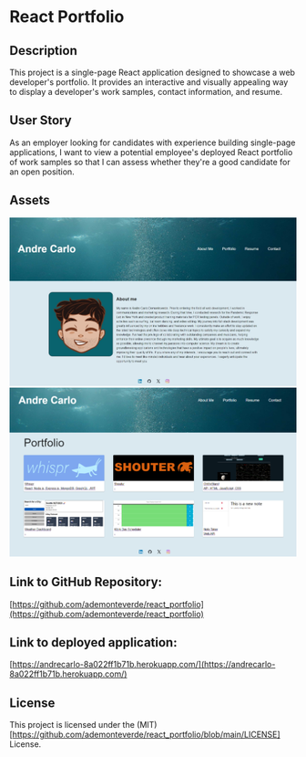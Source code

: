 # React Portfolio

## Description

This project is a single-page React application designed to showcase a web developer's portfolio. It provides an interactive and visually appealing way to display a developer's work samples, contact information, and resume. 

## User Story

As an employer looking for candidates with experience building single-page applications, I want to view a potential employee's deployed React portfolio of work samples so that I can assess whether they're a good candidate for an open position.

## Assets

![Portfolio demo](./public/portfolio_demo1.png)
![Portfolio demo](./public/portfolio_demo2.png)


## Link to GitHub Repository:

[https://github.com/ademonteverde/react_portfolio](https://github.com/ademonteverde/react_portfolio)

## Link to deployed application:

[https://andrecarlo-8a022ff1b71b.herokuapp.com/](https://andrecarlo-8a022ff1b71b.herokuapp.com/)

## License

This project is licensed under the (MIT)[https://github.com/ademonteverde/react_portfolio/blob/main/LICENSE] License.
